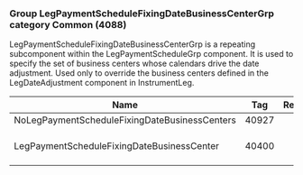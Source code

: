 ### Group LegPaymentScheduleFixingDateBusinessCenterGrp category Common (4088)

LegPaymentScheduleFixingDateBusinessCenterGrp is a repeating subcomponent within the LegPaymentScheduleGrp component. It is used to specify the set of business centers whose calendars drive the date adjustment. Used only to override the business centers defined in the LegDateAdjustment component in InstrumentLeg.

| Name                                          | Tag   | Req'd | Documentation                                                         |
|-----------------------------------------------|-------|----------|-----------------------------------------------------------------------|
| NoLegPaymentScheduleFixingDateBusinessCenters | 40927 |       |                                                                       |
| LegPaymentScheduleFixingDateBusinessCenter    | 40400 |       | Required if NoLegPaymentScheduleFixingDateBusinessCenters(40927) > 0. |

